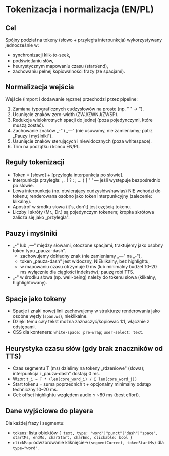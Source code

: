 # Tokenizacja i normalizacja (EN/PL)

## Cel
Spójny podział na tokeny (słowo + przyległa interpunkcja) wykorzystywany jednocześnie w:
- synchronizacji klik-to-seek,
- podświetlaniu słów,
- heurystycznym mapowaniu czasu (start/end),
- zachowaniu pełnej kopiowalności frazy (ze spacjami).

## Normalizacja wejścia
Wejście (import i dodawanie ręczne) przechodzi przez pipeline:
1. Zamiana typograficznych cudzysłowów na proste (np. " " → ").
2. Usunięcie znaków zero-width (ZWJ/ZWNJ/ZWSP).
3. Redukcja wielokrotnych spacji do jednej (poza pojedynczymi, które muszą zostać).
4. Zachowanie znaków „-" i „—" (nie usuwamy, nie zamieniamy; patrz „Pauzy i myślniki").
5. Usunięcie znaków sterujących i niewidocznych (poza whitespace).
6. Trim na początku i końcu EN/PL.

## Reguły tokenizacji
- Token = [słowo] + [przyległa interpunkcja po słowie].
- Interpunkcja przyległa: , . ! ? : ; … ) ] " ' — jeśli występuje bezpośrednio po słowie.
- Lewa interpunkcja (np. otwierający cudzysłów/nawias) NIE wchodzi do tokenu; renderowana osobno jako token interpunkcyjny (zalecenie: klikalny).
- Apostrof w środku słowa (it's, don't) jest częścią tokenu.
- Liczby i skróty (Mr., Dr.) są pojedynczym tokenem; kropka skrótowa zalicza się jako „przyległa".

## Pauzy i myślniki
- „-" lub „—" między słowami, otoczone spacjami, traktujemy jako osobny token typu „pauza-dash".
  - zachowujemy dokładny znak (nie zamieniamy „—" na „-"),
  - token „pauza-dash" jest widoczny, NIEklikalny, bez highlightu,
  - w mapowaniu czasu otrzymuje 0 ms (lub minimalny budżet 10–20 ms wyłącznie dla ciągłości indeksów); pauzę robi TTS.
- „-" w środku słowa (np. well-being) należy do tokenu słowa (klikalny, highlightowany).

## Spacje jako tokeny
- Spacje i znaki nowej linii zachowujemy w strukturze renderowania jako osobne węzły (`span.ws`), nieklikalne.
- Dzięki temu cały tekst można zaznaczyć/kopiować 1:1, włącznie z odstępami.
- CSS dla kontenera: `white-space: pre-wrap`; `user-select: text`.

## Heurystyka czasu słów (gdy brak znaczników od TTS)
- Czas segmentu T (ms) dzielimy na tokeny „rdzeniowe" (słowa); interpunkcja i „pauza-dash" dostają 0 ms.
- Wzór: `t_i = T * (len(core_word_i) / Σ len(core_word_j))`
- Start tokenu = suma poprzednich t + opcjonalny minimalny odstęp techniczny 10–20 ms.
- Cel: offset highlightu względem audio ≤ ~80 ms (best effort).

## Dane wyjściowe do playera
Dla każdej frazy i segmentu:
- `tokens`: lista obiektów `{ text, type: "word"|"punct"|"dash"|"space", startMs, endMs, charStart, charEnd, clickable: bool }`
- `clickMap`: odwzorowanie kliknięcie→`(segmentCurrent, tokenStartMs)` dla `type="word"`.

